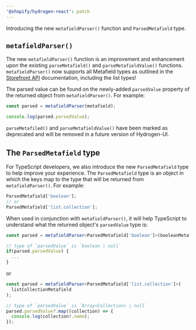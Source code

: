 ```yaml
---
'@shopify/hydrogen-react': patch
---
```


Introducing the new `metafieldParser()` function and `ParsedMetafield` type.

## `metafieldParser()`

The new `metafieldParser()` function is an improvement and enhancement upon the existing `parseMetafield()` and `parseMetafieldValue()` functions. `metafieldParser()` now supports all Metafield types as outlined in the [Storefront API](https://shopify.dev/apps/metafields/types) documentation, including the list types!

The parsed value can be found on the newly-added `parsedValue` property of the returned object from `metafieldParser()`. For example:

```js
const parsed = metafieldParser(metafield);

console.log(parsed.parsedValue);
```

`parseMetafiled()` and `parseMetafieldValue()` have been marked as deprecated and will be removed in a future version of Hydrogen-UI.

## The `ParsedMetafield` type

For TypeScript developers, we also introduce the new `ParsedMetafield` type to help improve your experience. The `ParsedMetafield` type is an object in which the keys map to the type that will be returned from `metafieldParser()`. For example:

```ts
ParsedMetafield['boolean'];
// or
ParsedMetafield['list.collection'];
```

When used in conjunction with `metafieldParser()`, it will help TypeScript to understand what the returned object's `parsedValue` type is:

```ts
const parsed = metafieldParser<ParsedMetafield['boolean']>(booleanMetafield)

// type of `parsedValue` is `boolean | null`
if(parsed.parsedValue) {
  ...
}
```

or

```ts
const parsed = metafieldParser<ParsedMetafield['list.collection']>(
  listCollectionMetafield
);

// type of `parsedValue` is `Array<Collection> | null`
parsed.parsedValue?.map((collection) => {
  console.log(collection?.name);
});
```
